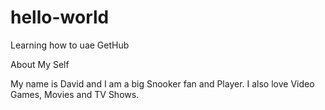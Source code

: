 # hello-world
Learning how to uae GetHub

About My Self

My name is David and I am a big Snooker fan and Player.
I also love Video Games, Movies and TV Shows.
